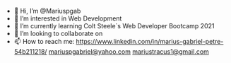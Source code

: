 - 👋 Hi, I’m @Mariuspgab
- 👀 I’m interested in Web Development
- 🌱 I’m currently learning Colt Steele`s Web Developer Bootcamp 2021
- 💞️ I’m looking to collaborate on 
- 📫 How to reach me:
https://www.linkedin.com/in/marius-gabriel-petre-54b211218/
mariuspgabriel@yahoo.com 
mariustracus1@gmail.com

<!---
Mariuspgab/Mariuspgab is a ✨ special ✨ repository because its `README.md` (this file) appears on your GitHub profile.
You can click the Preview link to take a look at your changes.
--->

